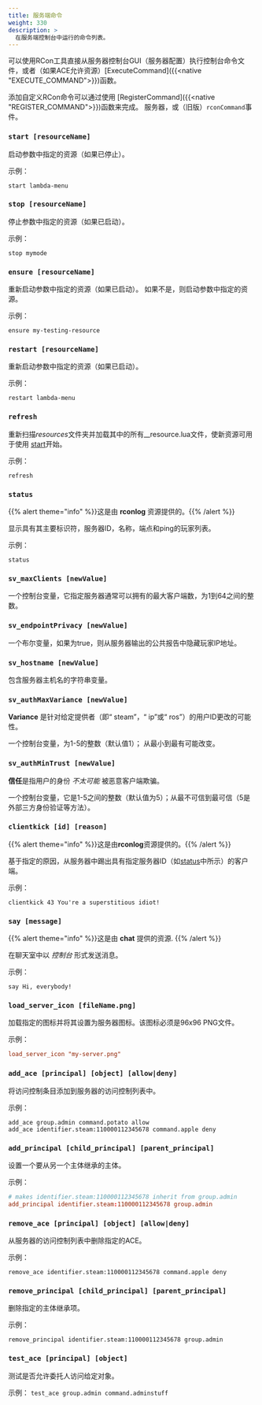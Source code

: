 ```yaml
---
title: 服务端命令
weight: 330
description: >
  在服务端控制台中运行的命令列表。
---
```


<!-- TODO: format this like client commands? -->

可以使用RCon工具直接从服务器控制台GUI（服务器配置）执行控制台命令文件，或者（如果ACE允许资源）[ExecuteCommand]({{<native "EXECUTE_COMMAND">}})函数。

添加自定义RCon命令可以通过使用 [RegisterCommand]({{<native "REGISTER_COMMAND">}})函数来完成。
服务器，或（旧版）`rconCommand`事件。

### `start [resourceName]`

启动参数中指定的资源（如果已停止）。

示例：

    start lambda-menu

### `stop [resourceName]`

停止参数中指定的资源（如果已启动）。

示例：

    stop mymode

### `ensure [resourceName]`

重新启动参数中指定的资源（如果已启动）。 如果不是，则启动参数中指定的资源。

示例：

    ensure my-testing-resource

### `restart [resourceName]`

重新启动参数中指定的资源（如果已启动）。

示例：

    restart lambda-menu

### `refresh`

重新扫描*resources*文件夹并加载其中的所有\_\_resource.lua文件，使新资源可用于使用 [start](#start-resourcename "wikilink")开始。

示例：

    refresh


### `status`

{{% alert theme="info" %}}这是由 **rconlog** 资源提供的。{{% /alert %}}

显示具有其主要标识符，服务器ID，名称，端点和ping的玩家列表。

示例：

    status

### `sv_maxClients [newValue]`

一个控制台变量，它指定服务器通常可以拥有的最大客户端数，为1到64之间的整数。

### `sv_endpointPrivacy [newValue]`

一个布尔变量，如果为true，则从服务器输出的公共报告中隐藏玩家IP地址。

### `sv_hostname [newValue]`

包含服务器主机名的字符串变量。

### `sv_authMaxVariance [newValue]`

**Variance** 是针对给定提供者（即“ steam”，“ ip”或“ ros”）的用户ID更改的可能性。

一个控制台变量，为1-5的整数（默认值1）； 从最小到最有可能改变。

### `sv_authMinTrust [newValue]`

**信任**是指用户的身份 _不太可能_ 被恶意客户端欺骗。

一个控制台变量，它是1-5之间的整数（默认值为5）；从最不可信到最可信（5是外部三方身份验证等方法）。

### `clientkick [id] [reason]`

{{% alert theme="info" %}}这是由**rconlog**资源提供的。{{% /alert %}}

基于指定的原因，从服务器中踢出具有指定服务器ID（如[status](#status "wikilink")中所示）的客户端。

示例：

    clientkick 43 You're a superstitious idiot!

### `say [message]`

{{% alert theme="info" %}}这是由 **chat** 提供的资源. {{% /alert %}}

在聊天室中以 *控制台* 形式发送消息。

示例：

    say Hi, everybody!


### `load_server_icon [fileName.png]`

加载指定的图标并将其设置为服务器图标。该图标必须是96x96 PNG文件。

示例：

```toml
load_server_icon "my-server.png"
```

### `add_ace [principal] [object] [allow|deny]`

将访问控制条目添加到服务器的访问控制列表中。

示例：

```
add_ace group.admin command.potato allow
add_ace identifier.steam:110000112345678 command.apple deny
```

### `add_principal [child_principal] [parent_principal]`

设置一个要从另一个主体继承的主体。

示例：
```toml
# makes identifier.steam:110000112345678 inherit from group.admin
add_principal identifier.steam:110000112345678 group.admin
```

### `remove_ace [principal] [object] [allow|deny]`

从服务器的访问控制列表中删除指定的ACE。

示例：

```
remove_ace identifier.steam:110000112345678 command.apple deny
```

### `remove_principal [child_principal] [parent_principal]`

删除指定的主体继承项。

示例：
```
remove_principal identifier.steam:110000112345678 group.admin
```

### `test_ace [principal] [object]`
测试是否允许委托人访问给定对象。

示例： `test_ace group.admin command.adminstuff`
